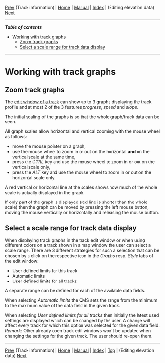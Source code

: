 [Prev](DocGisItemsTrkInfo) (Track information) | [Home](Home) | [Manual](DocMain) | [Index](AxAdvIndex) | (Editing elevation data) [Next](DocGisItemsTrkElevation)
- - -

***Table of contents***

* [Working with track graphs](#working-with-track-graphs)
    * [Zoom track graphs](#zoom-track-graphs)
    * [Select a scale range for track data display](#select-a-scale-range-for-track-data-display)

* * * * * * * * * *
 
# Working with track graphs

## Zoom track graphs


The [edit window of a track][TrkEdit] can show up to 3 graphs displaying the track profile and at most 2 of the 3 features _progress_,
_speed_ and _slope_.

The initial scaling of the graphs is so that the whole graph/track data can be seen.

All graph scales allow horizontal and vertical zooming with the mouse wheel as follows:

* move the mouse pointer on a graph,
* use the mouse wheel to zoom in or out on the horizontal __and__ on the vertical scale at the same time,
* press the _CTRL_ key and use the mouse wheel to zoom in or out on the vertical scale only,
* press the _ALT_ key and use the mouse wheel to zoom in or out on the horizontal scale only.


A red vertical or horizontal line at the scales shows how much of the whole scale is actually displayed in the graph.

If only part of the graph is displayed (red line is shorter than the whole scale) then the graph can be moved by
pressing the left mouse button, moving the mouse vertically or horizontally and releasing the mouse button.

## Select a scale range for track data display

When displaying track graphs in the track edit window or when using different colors on a track shown in a map window
the user can select a scale range. There are 3 different strategies for such a selection that can be chosen by a click on
the respective icon in the _Graphs_ resp. _Style_ tabs of the edit window:

* User defined limits for this track
* Automatic limits
* User defined limits for all tracks

A separate range can be defined for each of the available data fields.

When selecting _Automatic limits_ the QMS sets the range from the minimum to the maximum value of the data field in
the given track.

When selecting _User defined limits for all tracks_ then initially the latest used settings are displayed which can
be changed by the user. A change will affect every track for which this option was selected for the given data field.
_Remark:_ Other already open track edit windows won't be updated when changing the settings for the given track.
The user should re-open them.

[TrkEdit]: DocGisItemsTrk#view--edit-details "Track edit window"


- - -
[Prev](DocGisItemsTrkInfo) (Track information) | [Home](Home) | [Manual](DocMain) | [Index](AxAdvIndex) | [Top](#) | (Editing elevation data) [Next](DocGisItemsTrkElevation)
